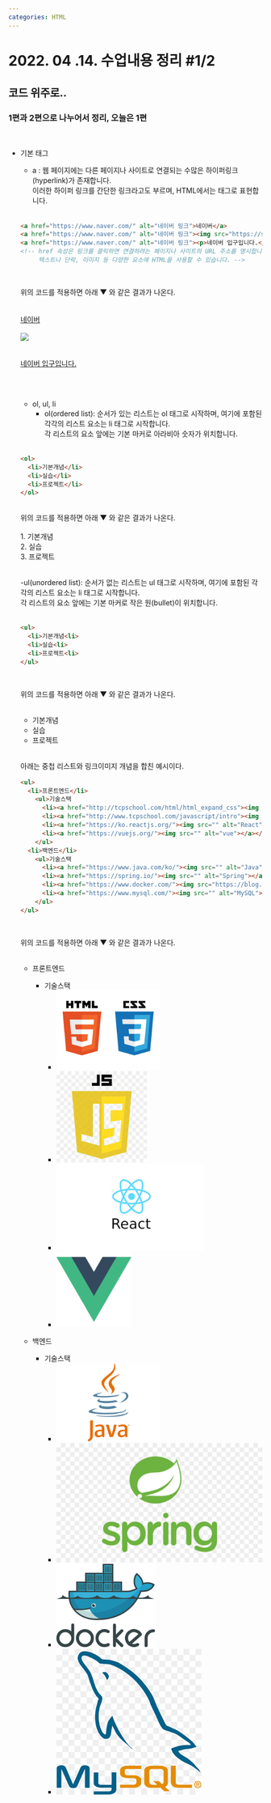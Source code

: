 ```yaml
---
categories: HTML
---
```




# 2022. 04 .14. 수업내용 정리 #1/2

## 코드 위주로..
### 1편과 2편으로 나누어서 정리, 오늘은 1편

<br>

+ 기본 태그 
  * a : 웹 페이지에는 다른 페이지나 사이트로 연결되는 수많은 하이퍼링크(hyperlink)가 존재합니다. <br>
    이러한 하이퍼 링크를 간단한 링크라고도 부르며, HTML에서는 <a>태그로 표현합니다. <br><br>
  
  ```html
  <a href="https://www.naver.com/" alt="네이버 링크">네이버</a> 
  <a href="https://www.naver.com/" alt="네이버 링크"><img src="https://ssl.pstatic.net/static/help/img/img_logo_naver_200X200.png"></a> 
  <a href="https://www.naver.com/" alt="네이버 링크"><p>네이버 입구입니다.</p></a> 
  <!-- href 속성은 링크를 클릭하면 연결하려는 페이지나 사이트의 URL 주소를 명시합니다. 
       텍스트나 단락, 이미지 등 다양한 요소에 HTML을 사용할 수 있습니다. -->
  ```
  <br>
  
  위의 코드를 적용하면 아래 ▼ 와 같은 결과가 나온다. <br><br><br>
  <a href="https://www.naver.com/" alt="네이버 링크">네이버</a> <br><br>
  <a href="https://www.naver.com/" alt="네이버 링크"><img src="https://ssl.pstatic.net/static/help/img/img_logo_naver_200X200.png"></a> <br><br>
  <a href="https://www.naver.com/" alt="네이버 링크"><p>네이버 입구입니다.</p></a> 
  
  <br><br>
  
  * ol, ul, li 
    - ol(ordered list): 순서가 있는 리스트는 ol 태그로 시작하며, 여기에 포함된 각각의 리스트 요소는 li 태그로 시작합니다. <br>
                        각 리스트의 요소 앞에는 기본 마커로 아라비아 숫자가 위치합니다. <br><br>
  
  ```html   
  <ol>
    <li>기본개념</li>
    <li>실습</li>
    <li>프로젝트</li>
  </ol>
  ```
  
  <br>
  위의 코드를 적용하면 아래 ▼ 와 같은 결과가 나온다. <br><br>
    1. 기본개념 <br>
    2. 실습 <br>
    3. 프로젝트 <br><br>
  
    -ul(unordered list): 순서가 없는 리스트는 ul 태그로 시작하며, 여기에 포함된 각각의 리스트 요소는 li 태그로 시작합니다. <br>
                         각 리스트의 요소 앞에는 기본 마커로 작은 원(bullet)이 위치합니다. <br><br>
  
  ```html
  <ul>
    <li>기본개념<li>
    <li>실습<li>
    <li>프로젝트<li>
  </ul>
  ```
  
  <br>
  
  위의 코드를 적용하면 아래 ▼ 와 같은 결과가 나온다.  <br><br>
    - 기본개념 <br>
    - 실습 <br>
    - 프로젝트 <br><br>
  
  아래는 중첩 리스트와 링크이미지 개념을 합친 예시이다. <br>
  
  ```html
  <ul>
    <li>프론트엔드</li>
      <ul>기술스택
        <li><a href="http://tcpschool.com/html/html_expand_css"><img src=""alt="HTML/CSS"></a></li>
        <li><a href="http://www.tcpschool.com/javascript/intro"><img src="" alt="JavaScript"></a></li>
        <li><a href="https://ko.reactjs.org/"><img src="" alt="React"></a></li>
        <li><a href="https://vuejs.org/"><img src="" alt="vue"></a></li>
      </ul>
    <li>백엔드</li>
      <ul>기술스택
        <li><a href="https://www.java.com/ko/"><img src="" alt="Java"></a></li>
        <li><a href="https://spring.io/"><img src="" alt="Spring"></a></li>
        <li><a href="https://www.docker.com/"><img src="https://blog.kakaocdn.net/dn/mEd3C/btrd16tanmg/K3kGYMoDnyKKGWNDGHK2JK/img.png" alt="Docker"></a></li>
        <li><a href="https://www.mysql.com/"><img src="" alt="MySQL"></a></li>
      </ul>
  </ul>     
  ```
  <br>
  
  위의 코드를 적용하면 아래 ▼ 와 같은 결과가 나온다. <br><br>
    + 프론트엔드 
      * 기술스택
        - <img src="../images/2022-04-16-class2(a,ol,ul,li)/html-css.png" alt="html-css" style="zoom:80%;" />
        - <img src="../images/2022-04-16-class2(a,ol,ul,li)/javascript.png" alt="javascript" style="zoom:80%;" />
        - ![react](../images/2022-04-16-class2(a,ol,ul,li)/react.png)
        - <img src="../images/2022-04-16-class2(a,ol,ul,li)/VUE.PNG" alt="VUE" style="zoom:80%;" />
    
    + 백엔드
      * 기술스택
        - <img src="../images/2022-04-16-class2(a,ol,ul,li)/java.png" alt="java" style="zoom:80%;" />
        - <img src="../images/2022-04-16-class2(a,ol,ul,li)/spring.jpg" alt="spring" style="zoom:80%;" />
        - <img src="../images/2022-04-16-class2(a,ol,ul,li)/docker.png" alt="docker" style="zoom:80%;" />
        - <img src="../images/2022-04-16-class2(a,ol,ul,li)/MySQL.png" alt="MySQL" style="zoom:80%;" />


